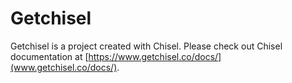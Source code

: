 # Getchisel

Getchisel is a project created with Chisel. Please check out Chisel documentation at [https://www.getchisel.co/docs/](www.getchisel.co/docs/).
